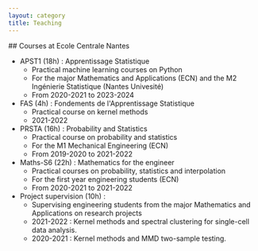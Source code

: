 ```yaml
---
layout: category
title: Teaching
---
```


## Courses at Ecole Centrale Nantes  

- APST1 (18h) : Apprentissage Statistique 
    - Practical machine learning courses on Python
    - For the major Mathematics and Applications (ECN) and the M2 Ingénierie Statistique (Nantes Univesité)
    - From 2020-2021 to 2023-2024 
- FAS (4h) : Fondements de l'Apprentissage Statistique
    - Practical course on kernel methods 
    - 2021-2022
- PRSTA (16h) : Probability and Statistics
    - Practical course on probability and statistics
    - For the M1 Mechanical Engineering (ECN)
    - From 2019-2020 to 2021-2022
- Maths-S6 (22h) : Mathematics for the engineer
    - Practical courses on probability, statistics and interpolation
    - For the first year engineering students (ECN)
    - From 2020-2021 to 2021-2022
- Project supervision (10h) : 
    - Supervising engineering students from the major Mathematics and Applications on research projects
    - 2021-2022 : Kernel methods and spectral clustering for single-cell data analysis. 
    - 2020-2021 : Kernel methods and MMD two-sample testing.




<!-- ## Inférence Statistique (French)

- Content : introduction to statistical sampling, standard models, estimation, confidence intervals, tests, ANOVA and regression
- [Slides and Practice](https://lbmc.gitbiopages.ens-lyon.fr/hub/formations/ens_l3_stats/) 

#### Références

- [Introduction to statistical thinking](https://pluto.huji.ac.il/~msby/StatThink/index.html), Benjamin Yakir, The Hebrew University of Jerusalem
- [Statistique inférentielle, Idées, démarches, exemples](http://www.pur-editions.fr/detail.php?idOuv=830) (Daudin, Robin, Vuillet, PUR),
- [Statistique en action](http://www.math.ens.fr/statenaction/) (Schtolz, Rivoirard, Vuibert),
- [Statistiques avec R](https://math.institut-agro-rennes-angers.fr/fr/ouvrages/statistique-avec-r) (Cornillon et al., PUR)

#### Sites web

- Les cours de [Marie-Pierre Etienne](https://marieetienne.github.io/index.html)
- Les cours de [Julien Chiquet](https://jchiquet.github.io/teaching/)
- Les cours de [Nathalie Vialaneix](https://www.nathalievialaneix.eu)
- [Statistics in Action with R](http://sia.webpopix.org/)
- [Enseignements de Statistique en Biologie](https://pbil.univ-lyon1.fr/R/)
- [WikiStat](http://wikistat.fr)

## Machine Learning for Biologists (Masters Degree in Biology)

- Content : Dimension Reduction, Clustering, Multiple Testing
- [Slides and Practice](https://lbmc.gitbiopages.ens-lyon.fr/hub/formations/ens_m1_ml/)

## Modèles linéaires mixtes

- <a href="{{ '/assets/pdf/teaching/introduction.pdf' | prepend: site.baseurl | prepend: site.url }}">Introduction</a>
- Modèle à <a href="{{ '/assets/pdf/teaching/notes-1way.pdf' | prepend: site.baseurl | prepend: site.url }}">un</a> et <a href="{{ '/assets/pdf/teaching/notes-2way.pdf' | prepend: site.baseurl | prepend: site.url }}">deux</a> facteurs et split plot
- <a href="{{ '/assets/pdf/teaching/notes-prediction.pdf' | prepend: site.baseurl | prepend: site.url }}">Prédiction des effets aléatoires et équations d'Henderson</a> 
- <a href="{{ '/assets/pdf/teaching/notes-EM.pdf' | prepend: site.baseurl | prepend: site.url }}">L'algorithme EM</a> pour les mélanges gaussiens et les modèles linéaires mixtes

#### Références
- [Variance components](http://onlinelibrary.wiley.com/book/10.1002/9780470316856), Searle et al., Wiley
- [Mixed models in S and Splus](https://link.springer.com/book/10.1007%2Fb98882), Pinheiro & Bates, Springer
- les documents de [Jean Louis Foulley](http://pbil.univ-lyon1.fr/members/fpicard/franckpicard_fichiers/pdf/cours.foulley.pdf)
- [The EM algorithm and extensions](https://www.wiley.com/en-fr/The+EM+Algorithm+and+Extensions,+2nd+Edition-p-9780471201700), McLachlan and T. Krishnan, Wiley

## Analyse des séquences biologiques
- <a href="{{ '/assets/pdf/teaching/sequences.pdf' | prepend: site.baseurl | prepend: site.url }}">[pdf]</a>
 -->
